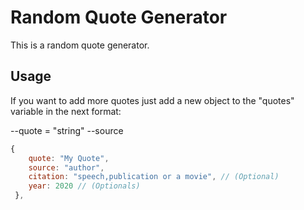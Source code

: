 # Random Quote Generator

This is a random quote generator.

## Usage

If you want to add more quotes just add a new object to the "quotes" variable in the next format:

--quote = "string"
--source
```javascript
{
    quote: "My Quote",
    source: "author",
    citation: "speech,publication or a movie", // (Optional)
    year: 2020 // (Optionals)
 },


